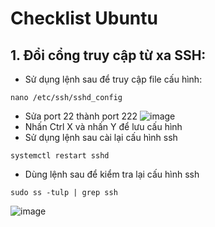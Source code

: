 # Checklist Ubuntu
## 1. Đổi cổng truy cập từ xa SSH:
- Sử dụng lệnh sau để truy cập file cấu hình:
```shell
nano /etc/ssh/sshd_config
```
- Sửa port 22 thành port 222
![image](https://github.com/user-attachments/assets/23d8418a-f11b-45cb-baf9-b493f35857b4)
- Nhấn Ctrl X và nhấn Y để lưu cấu hình 
- Sử dụng lệnh sau cài lại cấu hình ssh
```
systemctl restart sshd
```
- Dùng lệnh sau để kiểm tra lại cấu hình ssh
```
sudo ss -tulp | grep ssh
```
![image](https://github.com/user-attachments/assets/8f9d4998-e527-411d-b9cf-8aa6f07160e4)
